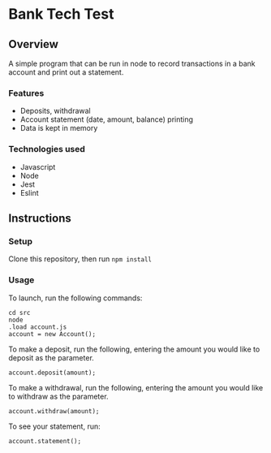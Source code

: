 # Bank Tech Test

## Overview

A simple program that can be run in node to record transactions in a bank account and print out a statement.

### Features

* Deposits, withdrawal
* Account statement (date, amount, balance) printing
* Data is kept in memory

### Technologies used
* Javascript
* Node
* Jest
* Eslint

## Instructions

### Setup
Clone this repository, then run `npm install`

### Usage
To launch, run the following commands:
```
cd src
node
.load account.js
account = new Account();
```

To make a deposit, run the following, entering the amount you would like to deposit as the parameter.
```
account.deposit(amount);
```

To make a withdrawal, run the following, entering the amount you would like to withdraw as the parameter.
```
account.withdraw(amount);
```

To see your statement, run:
```
account.statement();
```